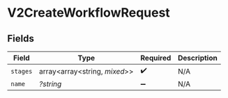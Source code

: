 # V2CreateWorkflowRequest


## Fields

| Field                         | Type                          | Required                      | Description                   |
| ----------------------------- | ----------------------------- | ----------------------------- | ----------------------------- |
| `stages`                      | array<array<string, *mixed*>> | :heavy_check_mark:            | N/A                           |
| `name`                        | *?string*                     | :heavy_minus_sign:            | N/A                           |
